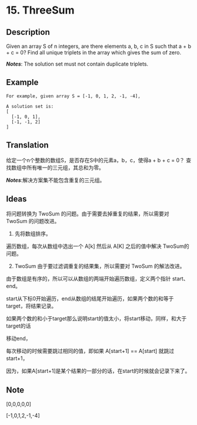 # 15. ThreeSum
## Description
Given an array S of n integers, are there elements a, b, c in S such that a + b + c = 0? 
Find all unique triplets in the array which gives the sum of zero.


***Notes***: The solution set must not contain duplicate triplets.
## Example
```$xslt
For example, given array S = [-1, 0, 1, 2, -1, -4],

A solution set is:
[
  [-1, 0, 1],
  [-1, -1, 2]
]
```
## Translation
给定一个n个整数的数组S，是否存在S中的元素a，b，c，使得a + b + c = 0？
查找数组中所有唯一的三元组，其总和为零。

***Notes***:解决方案集不能包含重复的三元组。

## Ideas
将问题转换为 TwoSum 的问题。由于需要去掉重复的结果，所以需要对 TwoSum 的问题改进。

1. 先将数组排序。

遍历数组，每次从数组中选出一个 A[k] 然后从 A[K] 之后的值中解决 TwoSum的问题。

2. TwoSum
由于要过滤调重复的结果集，所以需要对 TwoSum 的解法改进。

由于数组是有序的，所以可以从数组的两端开始遍历数组，定义两个指针 start、end。

start从下标0开始遍历，end从数组的结尾开始遍历，如果两个数的和等于target，将结果记录。

如果两个数的和小于target那么说明start的值太小，将start移动，同样，和大于target的话

移动end，

每次移动的时候需要跳过相同的值，即如果 A[start+1] ==  A[start] 就跳过start+1，

因为，如果A[start+1]是某个结果的一部分的话，在start的时候就会记录下来了。
## Note
[0,0,0,0,0]

[-1,0,1,2,-1,-4]